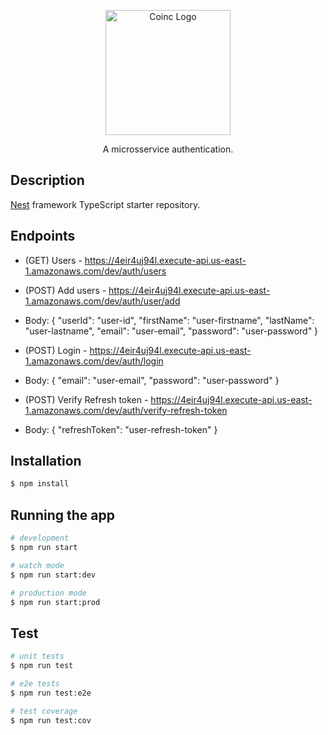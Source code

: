 <p align="center">
  <img src="https://avatars.githubusercontent.com/u/140859347?s=400&u=e2a829fbe9e3a9b893b32f18a1ed3ddd9c27fe86&v=4" width="200" alt="Coinc Logo" />
</p>

  <p align="center">A microsservice authentication.</p>
    <p align="center">

## Description

[Nest](https://github.com/nestjs/nest) framework TypeScript starter repository.

## Endpoints

- (GET) Users - https://4eir4uj94l.execute-api.us-east-1.amazonaws.com/dev/auth/users

- (POST) Add users - https://4eir4uj94l.execute-api.us-east-1.amazonaws.com/dev/auth/user/add

- Body:
  {
  "userId": "user-id",
  "firstName": "user-firstname",
  "lastName": "user-lastname",
  "email": "user-email",
  "password": "user-password"
  }

- (POST) Login - https://4eir4uj94l.execute-api.us-east-1.amazonaws.com/dev/auth/login
  
- Body:
  {
  "email": "user-email",
  "password": "user-password"
  }

- (POST) Verify Refresh token - https://4eir4uj94l.execute-api.us-east-1.amazonaws.com/dev/auth/verify-refresh-token
  
- Body:
  {
  "refreshToken": "user-refresh-token"
  }

## Installation

```bash
$ npm install
```

## Running the app

```bash
# development
$ npm run start

# watch mode
$ npm run start:dev

# production mode
$ npm run start:prod
```

## Test

```bash
# unit tests
$ npm run test

# e2e tests
$ npm run test:e2e

# test coverage
$ npm run test:cov
```

